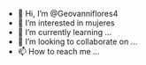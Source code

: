 - 👋 Hi, I’m @Geovanniflores4
- 👀 I’m interested in mujeres 
- 🌱 I’m currently learning ...
- 💞️ I’m looking to collaborate on ...
- 📫 How to reach me ...

<!---
Geovanniflores4/Geovanniflores4 is a ✨ special ✨ repository because its `README.md` (this file) appears on your GitHub profile.
You can click the Preview link to take a look at your changes.
--->
